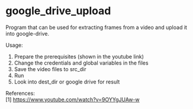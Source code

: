 # google_drive_upload
Program that can be used for extracting frames from a video and upload it into google-drive. 

Usage:
1. Prepare the prerequisites (shown in the youtube link)
2. Change the credentials and global variables in the files
2. Save the video files to src_dir
3. Run
4. Look into dest_dir or google drive for result

References:<br>
[1] https://www.youtube.com/watch?v=9OYYgJUAw-w
